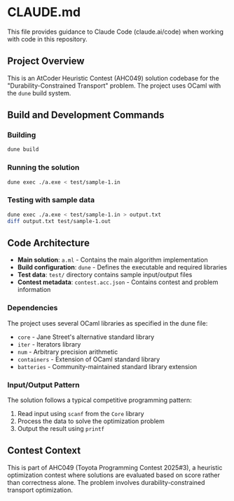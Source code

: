# CLAUDE.md

This file provides guidance to Claude Code (claude.ai/code) when working with code in this repository.

## Project Overview

This is an AtCoder Heuristic Contest (AHC049) solution codebase for the "Durability-Constrained Transport" problem. The project uses OCaml with the `dune` build system.

## Build and Development Commands

### Building
```bash
dune build
```

### Running the solution
```bash
dune exec ./a.exe < test/sample-1.in
```

### Testing with sample data
```bash
dune exec ./a.exe < test/sample-1.in > output.txt
diff output.txt test/sample-1.out
```

## Code Architecture

- **Main solution**: `a.ml` - Contains the main algorithm implementation
- **Build configuration**: `dune` - Defines the executable and required libraries
- **Test data**: `test/` directory contains sample input/output files
- **Contest metadata**: `contest.acc.json` - Contains contest and problem information

### Dependencies
The project uses several OCaml libraries as specified in the dune file:
- `core` - Jane Street's alternative standard library
- `iter` - Iterators library
- `num` - Arbitrary precision arithmetic
- `containers` - Extension of OCaml standard library
- `batteries` - Community-maintained standard library extension

### Input/Output Pattern
The solution follows a typical competitive programming pattern:
1. Read input using `scanf` from the `Core` library
2. Process the data to solve the optimization problem
3. Output the result using `printf`

## Contest Context

This is part of AHC049 (Toyota Programming Contest 2025#3), a heuristic optimization contest where solutions are evaluated based on score rather than correctness alone. The problem involves durability-constrained transport optimization.